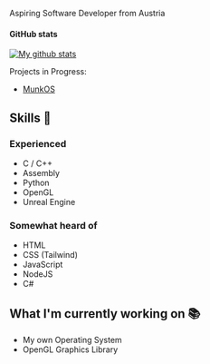 Aspiring Software Developer from Austria

#### GitHub stats 
<a href="https://github.com/anuraghazra/github-readme-stats">
  <img align="center" src="https://github-readme-stats.vercel.app/api?username=Ruediga&show_icons=true&line_height=27&include_all_commits=true" alt="My github stats" />
</a>  

Projects in Progress:
* [MunkOS](https://github.com/Ruediga/MunkOS)


## Skills 📜

### Experienced

- C / C++
- Assembly
- Python
- OpenGL
- Unreal Engine

### Somewhat heard of

- HTML
- CSS (Tailwind)
- JavaScript
- NodeJS
- C#

## What I'm currently working on 📚

- My own Operating System
- OpenGL Graphics Library

</details>
